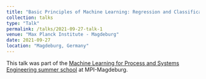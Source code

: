 ```yaml
---
title: "Basic Principles of Machine Learning: Regression and Classification"
collection: talks
type: "Talk"
permalink: /talks/2021-09-27-talk-1
venue: "Max Planck Institute - Magdeburg"
date: 2021-09-27
location: "Magdeburg, Germany"
---
```


This talk was part of the [Machine Learning for Process and Systems Engineering summer school](https://www.mpi-magdeburg.mpg.de/summer-school-2021) at MPI-Magdeburg.
